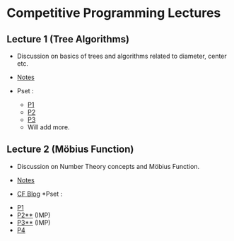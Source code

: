 # Competitive Programming Lectures

## Lecture 1 (Tree Algorithms) 
  * Discussion on basics of trees and algorithms related to diameter, center etc.
 
  * [Notes](https://drive.google.com/file/d/11Yl6ixWEDdIoSYo7N_OupQdEGaHm0p8Y/view?usp=sharing)

  * Pset :
    - [P1](https://atcoder.jp/contests/abc221/tasks/abc221_f)
    - [P2](https://codeforces.com/contest/1092/problem/E)
    - [P3](https://codeforces.com/contest/1405/problem/D)
    - Will add more.

## Lecture 2 (Möbius Function) 
   * Discussion on Number Theory concepts and Möbius Function.
   
   * [Notes]()
   * [CF Blog](https://codeforces.com/blog/entry/53925)
   *Pset :
   - [P1](https://www.codechef.com/NOV15/problems/SMPLSUM)
   - [P2**](https://codeforces.com/problemset/problem/1575/G)  (IMP)
   - [P3**](https://atcoder.jp/contests/abc230/tasks/abc230_g) (IMP)
   - [P4](https://atcoder.jp/contests/agc038/tasks/agc038_c)
   
